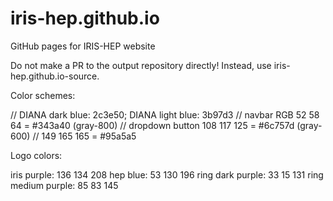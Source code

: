 # iris-hep.github.io
GitHub pages for IRIS-HEP website

Do not make a PR to the output repository directly! Instead, use iris-hep.github.io-source.

Color schemes:

// DIANA dark blue: 2c3e50; DIANA light blue: 3b97d3
// navbar RGB 52 58 64 = #343a40 (gray-800)
// dropdown button 108 117 125 = #6c757d (gray-600)
// 149 165 165 = #95a5a5

Logo colors:

iris purple: 136 134 208
hep blue: 53 130 196 
ring dark purple: 33 15 131 
ring medium purple: 85 83 145



